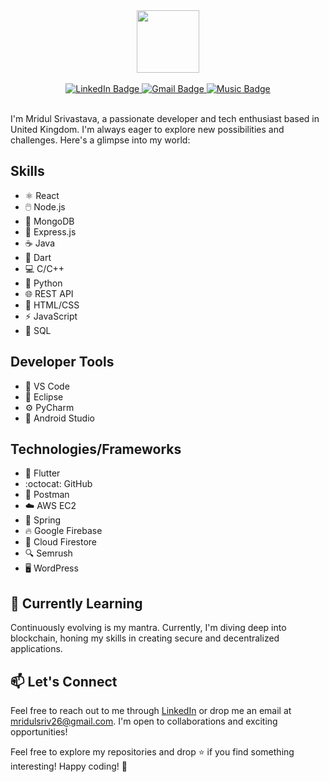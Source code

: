 <div id="header" align="center">
  <img src="https://media1.giphy.com/media/qUABlXKRRvfQobzIXp/giphy.gif?cid=ecf05e47tndgylz4yjiaar0rfmg7cszva8v8a7gtwcycg9bb&ep=v1_gifs_related&rid=giphy.gif&ct=ts" width="100"/>
</div>
<br>
<div align="center" id="badges">
  <a href="https://www.linkedin.com/in/mridul-srivastava-a198b51b5/">
    <img src="https://img.shields.io/badge/LinkedIn-blue?style=for-the-badge&logo=linkedin&logoColor=white" alt="LinkedIn Badge"/>
  </a>
  <a href="mailto:mridulsriv26@gmail.com">
    <img src="https://img.shields.io/badge/Gmail-red?style=for-the-badge&logo=gmail&logoColor=white" alt="Gmail Badge"/>
  </a>
  <a href="https://open.spotify.com/user/31b7fzzsa4gdjguodwzklhnmj7g4?si=H92W_2AWSMWkH_TqUxMzmQ">
    <img src="https://img.shields.io/badge/Music-red?style=for-the-badge&logo=applemusic&logoColor=white" alt="Music Badge"/>
  </a>
</div>
<br>
<p>I'm Mridul Srivastava, a passionate developer and tech enthusiast based in United Kingdom. I'm always eager to explore new possibilities and challenges. Here's a glimpse into my world:</p>

## Skills
- :atom_symbol: React
- :computer_mouse: Node.js
- :seedling: MongoDB
- :link: Express.js
- :coffee: Java
- :dart: Dart
- :computer: C/C++
- :snake: Python
- :globe_with_meridians: REST API
- :art: HTML/CSS
- :zap: JavaScript
- :floppy_disk: SQL
## Developer Tools
- :wrench: VS Code
- :crescent_moon: Eclipse
- :gear: PyCharm
- :iphone: Android Studio
## Technologies/Frameworks
- :iphone: Flutter
- :octocat: GitHub
- :postbox: Postman
- :cloud: AWS EC2
- :seedling: Spring
- :fire: Google Firebase
- :page_facing_up: Cloud Firestore
- :mag: Semrush
- :desktop_computer: WordPress

## 🌱 Currently Learning

Continuously evolving is my mantra. Currently, I'm diving deep into blockchain, honing my skills in creating secure and decentralized applications.

## 📫 Let's Connect

Feel free to reach out to me through [LinkedIn](https://www.linkedin.com/in/mridul-srivastava-a198b51b5/) or drop me an email at [mridulsriv26@gmail.com](mailto:mridulsriv26@gmail.com). I'm open to collaborations and exciting opportunities!
<br>
<!--
## 📊 GitHub Stats
[![Anurag's GitHub stats](https://github-readme-stats.vercel.app/api?username=mridul2620)](https://github.com/mridul2620/github-readme-stats)

![Your GitHub Stats](https://github-readme-stats.vercel.app/api?username=mridul2620&show_icons=true&theme=radical)

[![Top Langs](https://github-readme-stats.vercel.app/api/top-langs/?username=yourusername&layout=compact)](https://github.com/yourusername/github-readme-stats)
-->
Feel free to explore my repositories and drop ⭐ if you find something interesting! Happy coding! 🚀
<!--
**mridul2620/mridul2620** is a ✨ _special_ ✨ repository because its `README.md` (this file) appears on your GitHub profile.

Here are some ideas to get you started:

- 🔭 I’m currently working on ...
- 🌱 I’m currently learning ...
- 👯 I’m looking to collaborate on ...
- 🤔 I’m looking for help with ...
- 💬 Ask me about ...
- 📫 How to reach me: ...
- 😄 Pronouns: ...
- ⚡ Fun fact: ...
-->
